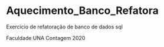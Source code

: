 # Aquecimento_Banco_Refatora

Exercício de refatoração de banco de  dados sql 


Faculdade UNA Contagem 2020
